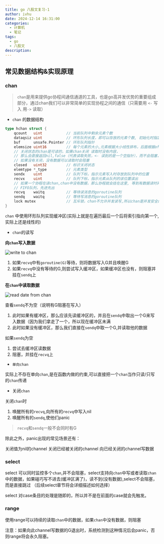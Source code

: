 ```yaml
---
title: go 八股文复习-1
author: ivhu
date: 2024-12-14 16:31:00
categories:
  - 计算机
  - 笔记
tags:
  - go
  - 八股文
description:
---
```


## 常见数据结构&实现原理

### chan

> `chan`是用来提供go协程间通信通道的工具，也是go高并发优势的重要组成部分，通过chan我们可以非常简单的实现协程之间的通信（只需要用 `<-` 写入 用`->` 读取）

- `chan` 的数据结构

```go
type hchan struct {
    qcount   uint           // 当前队列中剩余元素个数
    dataqsiz uint           // 环形队列长度，即可以存放的元素个数, 初始化时指定
    buf      unsafe.Pointer // 环形队列指针
    elemsize uint16         // 每个元素的大小,元素根据大小线性排布，后面根据offset取值
    // 关闭状态的chan是可读的，如果chan关闭 读取时没有内容，
    // 那么会直接返回nil,false（代表读取失败，<- 读到的是一个空指针），而不会阻塞，
    // 如果没有关闭，没有数据可以读取时会阻塞
    closed   uint32         // 标识关闭状态
    elemtype *_type         // 元素类型
    sendx    uint           // 队列下标，指示元素写入时存放到队列中的位置
    recvx    uint           // 队列下标，指示元素从队列的该位置读出
    // 如果一个协程在读chan,chan中没有数据，那么协程就会挂在这里, 等到有数据读时再唤醒
    // FIFO队列，先进先出
    recvq    waitq          // 等待读消息的goroutine队列
    sendq    waitq          // 等待写消息的goroutine队列
    lock mutex              // 互斥锁，chan不允许并发读写,所以chan是并发安全的
}
```

`chan` 中使用环形队列实现缓冲区(实际上就是在遍历最后一个后将索引指向第一个,实际上还是线性的)

- `chan`的读写

**向`chan`写入数据**

![write to chan](https://s2.loli.net/2024/12/14/NfwVLRTOK9Bkcan.png)

1. 如果`recvq`中有`goroutine(G)`等待，则将数据写入G并且唤醒G
2. 如果`recvq`中没有等待的G,则尝试写入缓冲区，如果缓冲区也没有，则阻塞并挂在`sendq`上

**在`chan`中读取数据**

![read date from chan](https://s2.loli.net/2024/12/14/BmZKLizylQjbD7r.png)

查看`sendq`不为空（说明有G阻塞在写入）

1. 此时如果有缓冲区，那么应该先读缓冲区的，并且在`sendq`中取出一个G来写入数据（因为我们拿走了一个，所以现在缓冲区未满
2. 此时如果没有缓冲区，那么我们直接在`sendq`中取一个G,并读取他的数据

如果`sendq`为空

1. 尝试去缓冲区读数据
2. 阻塞，并挂在`recvq`上

- `单向chan`

实际上不存在单向`chan`,是在函数内做的约束,可以直接把一个`chan`当作只读/只写的`chan`传递

- 关闭`chan`

关闭`chan`时

1. 唤醒所有的`recvq`,向所有的`recvq`中写入nil
2. 唤醒所有的`sendq`,使他们panic

> `recvq`和`sendq`一般不会同时有G

除此之外，panic出现的常见场景还有：

关闭值为nil的channel
关闭已经被关闭的channel
向已经关闭的channel写数据

### select

select 可以同时监控多个`chan`,并不会阻塞，select支持向`chan`中写或者读取`chan`中的数据，如果碰巧写不进去(缓冲区满了)，读不到(没有数据),select不会阻塞，而是直接跳过
（后续select章节将会详细描述如何选择）

select 对case条目的处理是随即的，所以并不是在前面的case就会先触发。

### range

使用range可以持续的读取`chan`中的数据，如果`chan`中没有数据，则阻塞

注意：如果向此channel写数据的G退出时，系统检测到这种情况后会panic，否则range将会永久阻塞。
